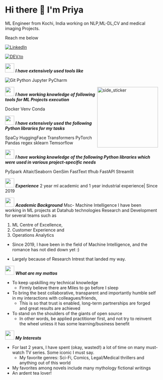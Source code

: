 # Hi there 👋 I'm Priya 



 ML Engineer from Kochi, India working on NLP,ML-DL,CV and medical imaging Projects.

Reach me below

<a href="https://www.linkedin.com/in/priya-k-p-991a05190/" target="_blank"><img src="https://img.shields.io/badge/LinkedIn-%230077B5.svg?&style=flat-square&logo=linkedin&logoColor=white" alt="LinkedIn"></a> 
<!-- <a target="_blank" href="mailto:priya.mi19@iiitmk.ac.in"
><img src="https://img.shields.io/badge/-Gmail-D14836?style=for-the-badge&logo=Gmail&logoColor=white"></img></a>&emsp -->
<a href="https://dev.to/priyakprakash" target="_blank"><img src="https://img.shields.io/badge/DEV-%230A0A0A.svg?&style=flat-square&logo=DEV.to&logoColor=white" alt="DEV.to"></a>

<img src="https://media.giphy.com/media/iY8CRBdQXODJSCERIr/giphy.gif" width="30px">&nbsp;***I have extensively used tools like***

![Git](https://img.shields.io/badge/-Git-000000?style=flat&logo=git&logoColor=F05032)
Python Jupyter PyCharm

  <img align="right" width=200px height=200px alt="side_sticker" src="https://media.giphy.com/media/TEnXkcsHrP4YedChhA/giphy.gif" />


<img src="https://media.giphy.com/media/iY8CRBdQXODJSCERIr/giphy.gif" width="30px">&nbsp;***I have working knowledge of following tools for ML Projects execution***

Docker Venv Conda

<img src="https://media.giphy.com/media/iY8CRBdQXODJSCERIr/giphy.gif" width="30px">&nbsp;***I have extensively used the following Python libraries for my tasks***

SpaCy HuggingFace Transformers PyTorch Pandas regex sklearn Temsorflow 

<img src="https://media.giphy.com/media/iY8CRBdQXODJSCERIr/giphy.gif" width="30px">&nbsp;***I have working knowledge of the following Python libraries which were used in various project-specific needs***

PySpark Altair/Seaborn GenSim FastText tfhub FastAPI Streamlit


<img src="https://media.giphy.com/media/iY8CRBdQXODJSCERIr/giphy.gif" width="30px">&nbsp;***Experience***  2 year ml academic and 1 year industrial experience| Since 2019

<img src="https://media.giphy.com/media/iY8CRBdQXODJSCERIr/giphy.gif" width="30px">&nbsp;***Academic Background*** Msc- Machine Intelligence 
    I have been working in  ML projects at Datahub technologies Research and Development for several teams such as
  1. ML Centre of Excellence,
  2. Customer Experience and
  3. Operations Analytics
     
  * Since 2019, I have been in the field of Machine Intelligence, and the romance has not died down yet :)
  
  * Largely because of Research Intrest that landed my way.

<img src="https://media.giphy.com/media/iY8CRBdQXODJSCERIr/giphy.gif" width="30px">&nbsp;***What are my mottos***

  * To keep upskilling my technical knowledge
    * Firmly believe there are Miles to go before I sleep
  * To bring the best collaborative, transparent and importantly humble self in my interactions with colleagues/friends,
    * This is so that trust is enabled, long-term partnerships are forged and great results are achieved
* To stand on the shoulders of the giants of open source
    * In other words, be applied practitioner first, and not try to reinvent the wheel unless it has some learning/business benefit
          
<img src="https://media.giphy.com/media/iY8CRBdQXODJSCERIr/giphy.gif" width="30px">&nbsp;***My Interests***
* For last 2 years, I have spent (okay, wasted!) a lot of time on many must-watch TV series. Some iconic I must say.
   * My favorite genres: Sci-Fi, Comics, Legal/Medical thrillers and anything out of this world
* My favorites among novels include many mythology fictional writings
* An ardent tea lover!
